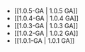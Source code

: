 - [[1.0.5-GA | 1.0.5 GA]]
- [[1.0.4-GA | 1.0.4 GA]]
- [[1.0.3-GA | 1.0.3 GA]]
- [[1.0.2-GA | 1.0.2 GA]]
- [[1.0.1-GA | 1.0.1 GA]]
